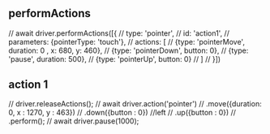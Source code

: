 #

## performActions
// await driver.performActions([{
//     type: 'pointer',
//     id: 'action1',
//     parameters: {pointerType: 'touch'},
//     actions: [
//         {type: 'pointerMove', duration: 0 , x: 680, y: 460},
//         {type: 'pointerDown', button: 0},
//         {type: 'pause', duration: 500},
//         {type: 'pointerUp', button: 0}
//     ]
// }])

## action 1
// driver.releaseActions();
// await driver.action('pointer')
//     .move({duration: 0, x : 1270, y : 463})
//     .down({button : 0}) //left
//     .up({button : 0})
//     .perform();
//      await driver.pause(1000);